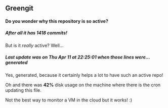 ## Greengit

#### Do you wonder why this repository is so active?

##### After all it has 1418 commits!

But is it *really* active? Well...

##### Last update was on Thu Apr 11 at 22:25:01 when those lines were... generated

Yes, generated, because it certainly helps a lot to have such an active repo!

Oh and there was **42%** disk usage on the machine
where there is the cron updating this file.

Not the best way to monitor a VM in the cloud but it works! :)
